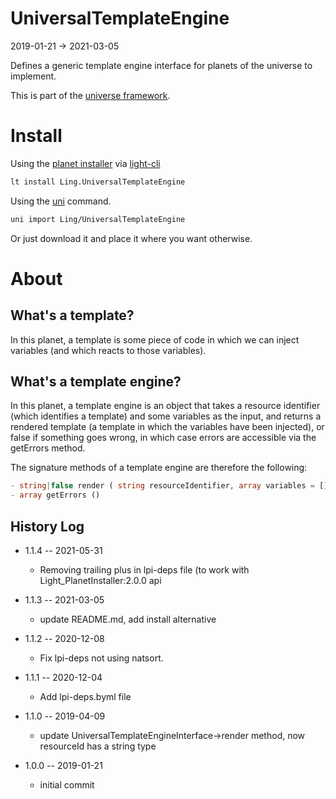 UniversalTemplateEngine
=======================
2019-01-21 -> 2021-03-05



Defines a generic template engine interface for planets of the universe to implement.


This is part of the [universe framework](https://github.com/karayabin/universe-snapshot).


Install
==========
Using the [planet installer](https://github.com/lingtalfi/Light_PlanetInstaller) via [light-cli](https://github.com/lingtalfi/Light_Cli)
```bash
lt install Ling.UniversalTemplateEngine
```

Using the [uni](https://github.com/lingtalfi/universe-naive-importer) command.
```bash
uni import Ling/UniversalTemplateEngine
```

Or just download it and place it where you want otherwise.




About
=====



What's a template?
------------------
In this planet, a template is some piece of code in which we can inject variables (and which reacts to those variables).


What's a template engine?
-------------------------
In this planet, a template engine is an object that takes a resource identifier (which identifies a template) and some variables as the input,
and returns a rendered template (a template in which the variables have been injected), or false if something goes wrong, in which case errors
are accessible via the getErrors method.

The signature methods of a template engine are therefore the following:


```php
- string|false render ( string resourceIdentifier, array variables = [] )
- array getErrors ()
```









History Log
------------------

- 1.1.4 -- 2021-05-31

    - Removing trailing plus in lpi-deps file (to work with Light_PlanetInstaller:2.0.0 api

- 1.1.3 -- 2021-03-05

    - update README.md, add install alternative

- 1.1.2 -- 2020-12-08

    - Fix lpi-deps not using natsort.

- 1.1.1 -- 2020-12-04

    - Add lpi-deps.byml file

- 1.1.0 -- 2019-04-09

    - update UniversalTemplateEngineInterface->render method, now resourceId has a string type 
    
- 1.0.0 -- 2019-01-21

    - initial commit
